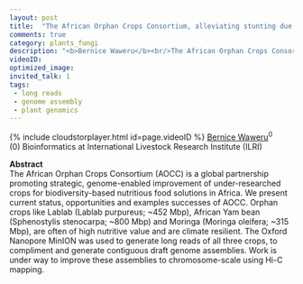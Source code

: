 ```yaml
---
layout: post
title:  "The African Orphan Crops Consortium, alleviating stunting due to malnutrition one crop at a time"
comments: true
category: plants_fungi
description: "<b>Bernice Waweru</b><br/>The African Orphan Crops Consortium (AOCC) is a gl..."
videoID: 
optimized_image: 
invited_talk: 1
tags:
 - long reads
 - genome assembly
 - plant genomics
---
```

{% include cloudstorplayer.html id=page.videoID %}
<u>Bernice Waweru</u><sup>0</sup><br/>
\(0\) Bioinformatics at International Livestock Research Institute (ILRI)


<b>Abstract</b><br/>
The African Orphan Crops Consortium \(AOCC\) is a global partnership promoting strategic, genome-enabled improvement of under-researched crops for biodiversity-based nutritious food solutions in Africa. We present current status, opportunities and examples successes of AOCC. Orphan crops like Lablab \(Lablab purpureus; ~452 Mbp\), African Yam bean \(Sphenostylis stenocarpa; ~800 Mbp\) and Moringa \(Moringa oleifera; ~315 Mbp\), are often of high nutritive value and are climate resilient. The Oxford Nanopore MinION was used to generate long reads of all three crops, to compliment and generate contiguous draft genome assemblies. Work is under way to improve these assemblies to chromosome-scale using Hi-C mapping.
